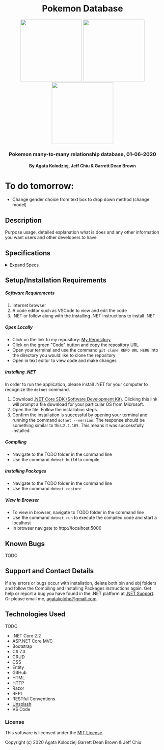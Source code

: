 <div align="center">

# Pokemon Database

</div>

<div align="center">
<img src="https://github.com/agatakolohe.png" width="200px" height="auto" >
<img src="https://github.com/jeffchiudev.png" width="200px" height="auto" >
<img src="https://github.com/GarrettBrown-dev.png" width="200px" height="auto" >

</div>
<h3 align="center">Pokemon many-to-many relationship database, 01-06-2020</h3>
<h4 align="center"> By Agata Kolodziej, Jeff Chiu & Garrett Dean Brown </h4>

# To do tomorrow:

- Change gender choice from text box to drop down method (change model)

## Description

Purpose usage, detailed explanation what is does and any other information you want users and other developers to have

## Specifications

<details>
  <summary>Expand Specs</summary>

### Describe: Name()

| Test | Expect |
| ---- | ------ |

</details>

## Setup/Installation Requirements

##### Software Requirements

1. Internet browser
2. A code editor such as VSCode to view and edit the code
3. .NET or follow along with the Installing .NET instructions to install .NET

##### Open Locally

- Click on the link to my repository: [My Repository]()
- Click on the green "Code" button and copy the repository URL
- Open your terminal and use the command `git clone REPO URL HERE` into the directory you would like to clone the repository
- Open in text editor to view code and make changes

##### Installing .NET

In order to run the application, please install .NET for your computer to recognize the `dotnet` command.

1. Download [.NET Core SDK (Software Development Kit)](https://dotnet.microsoft.com/download/thank-you/dotnet-sdk-2.2.106-macos-x64-installer). Clicking this link will prompt a file download for your particular OS from Microsoft.
2. Open the file. Follow the installation steps.
3. Confirm the installation is successful by opening your terminal and running the command `dotnet --version`. The response should be something similar to this:`2.2.105`. This means it was successfully installed.

##### Compiling

- Navigate to the TODO folder in the command line
- Use the command `dotnet build` to compile

##### Installing Packages

- Navigate to the TODO folder in the command line
- Use the command `dotnet restore`

##### View In Browser

- To view in browser, navigate to TODO folder in the command line
- Use the command `dotnet run` to execute the compiled code and start a localhost
- In browser navigate to http://localhost:5000

## Known Bugs

TODO

## Support and Contact Details

If any errors or bugs occur with installation, delete both bin and obj folders and follow the Compiling and Installing Packages instructions again. Get help or report a bug you have found in the .NET platform at [.NET Support](https://dotnet.microsoft.com/platform/support). Or please email me, <agatakolohe@gmail.com>.

## Technologies Used

TODO

- .NET Core 2.2
- ASP.NET Core MVC
- Bootstrap
- C# 7.3
- CRUD
- CSS
- Entity
- GitHub
- HTML
- HTTP
- Razor
- REPL
- RESTful Conventions
- [Unsplash](https://unsplash.com/)
- VS Code

### License

This software is licensed under the [MIT License](https://choosealicense.com/licenses/mit/).

Copyright (c) 2020 Agata Kolodziej Garrett Dean Brown & Jeff Chiu
